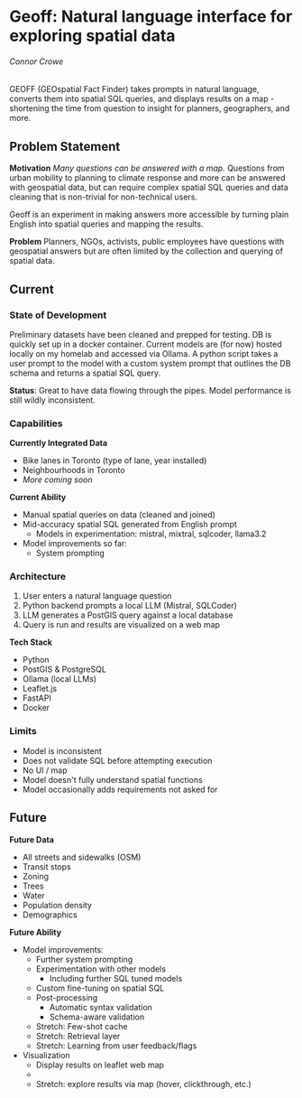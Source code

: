 # Geoff: Natural language interface for exploring spatial data
###### *Connor Crowe*
GEOFF (GEOspatial Fact Finder) takes prompts in natural language, converts them into spatial SQL queries, and displays results on a map - shortening the time from question to insight for planners, geographers, and more.

## Problem Statement
**Motivation**
*Many questions can be answered with a map.* Questions from urban mobility to planning to climate response and more can be answered with geospatial data, but can require complex spatial SQL queries and data cleaning that is non-trivial for non-technical users.

Geoff is an experiment in making answers more accessible by turning plain English into spatial queries and mapping the results.

**Problem**
Planners, NGOs, activists, public employees have questions with geospatial answers but are often limited by the collection and querying of spatial data.

## Current
### State of Development
Preliminary datasets have been cleaned and prepped for testing. DB is quickly set up in a docker container. Current models are (for now) hosted locally on my homelab and accessed via Ollama. A python script takes a user prompt to the model with a custom system prompt that outlines the DB schema and returns a spatial SQL query.

**Status**: Great to have data flowing through the pipes. Model performance is still wildly inconsistent.

### Capabilities
**Currently Integrated Data**
- Bike lanes in Toronto (type of lane, year installed)
- Neighbourhoods in Toronto
- *More coming soon*

**Current Ability**
- Manual spatial queries on data (cleaned and joined)
- Mid-accuracy spatial SQL generated from English prompt
    - Models in experimentation: mistral, mixtral, sqlcoder, llama3.2
- Model improvements so far:
    - System prompting

### Architecture
1. User enters a natural language question
2. Python backend prompts a local LLM (Mistral, SQLCoder)
3. LLM generates a PostGIS query against a local database
4. Query is run and results are visualized on a web map

**Tech Stack**
- Python
- PostGIS & PostgreSQL
- Ollama (local LLMs)
- Leaflet.js
- FastAPI
- Docker

### Limits
- Model is inconsistent
- Does not validate SQL before attempting execution
- No UI / map
- Model doesn't fully understand spatial functions
- Model occasionally adds requirements not asked for

## Future
**Future Data**
- All streets and sidewalks (OSM)
- Transit stops
- Zoning
- Trees
- Water
- Population density
- Demographics

**Future Ability**
- Model improvements:
    - Further system prompting
    - Experimentation with other models
        - Including further SQL tuned models
    - Custom fine-tuning on spatial SQL
    - Post-processing
        - Automatic syntax validation
        - Schema-aware validation
    - Stretch: Few-shot cache
    - Stretch: Retrieval layer
    - Stretch: Learning from user feedback/flags
- Visualization
    - Display results on leaflet web map
    - 
    - Stretch: explore results via map (hover, clickthrough, etc.)
